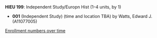 **HIEU 199**: Independent Study/Europn Hist (1–4 units, by 1)

- **001** (Independent Study) (time and location TBA) by Watts, Edward J. (A11077005)

[Enrollment numbers over time](./HIEU199.tsv)
